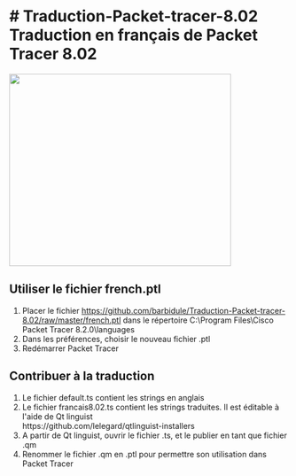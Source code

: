 <h1># Traduction-Packet-tracer-8.02<br />
Traduction en fran&ccedil;ais de Packet Tracer 8.02</h1>

<p><img src="https://ckeditor.com/apps/ckfinder/userfiles/files/image(10).png" style="height:347px; width:400px" /></p>

<h2>Utiliser le fichier french.ptl</h2>

<ol>
	<li>Placer le fichier <a href="https://github.com/barbidule/Traduction-Packet-tracer-8.02/raw/master/french.ptl">https://github.com/barbidule/Traduction-Packet-tracer-8.02/raw/master/french.ptl</a>&nbsp;dans le r&eacute;pertoire C:\Program Files\Cisco Packet Tracer 8.2.0\languages</li>
	<li>Dans les pr&eacute;f&eacute;rences, choisir le nouveau fichier .ptl</li>
	<li>Red&eacute;marrer Packet Tracer</li>
</ol>

<h2>Contribuer &agrave; la traduction</h2>

<ol>
	<li>Le fichier default.ts contient les strings en anglais</li>
	<li>Le fichier francais8.02.ts contient les strings traduites. Il est &eacute;ditable &agrave; l&#39;aide de Qt linguist<br />
	https://github.com/lelegard/qtlinguist-installers</li>
	<li>A partir de Qt linguist, ouvrir le fichier .ts, et le publier en tant que fichier .qm</li>
	<li>Renommer le fichier .qm en .ptl pour permettre son utilisation dans Packet Tracer</li>
</ol>

<ol>
</ol>
